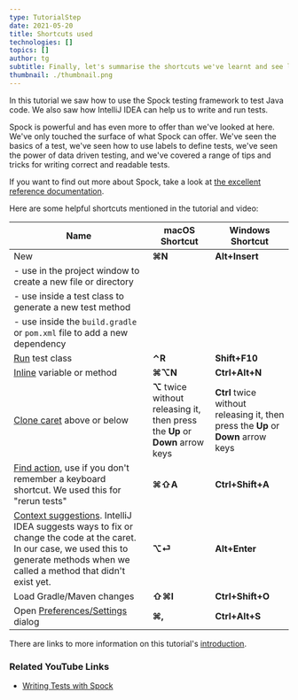 ```yaml
---
type: TutorialStep
date: 2021-05-20
title: Shortcuts used
technologies: []
topics: []
author: tg
subtitle: Finally, let's summarise the shortcuts we've learnt and see links to further information.
thumbnail: ./thumbnail.png
---
```


In this tutorial we saw how to use the Spock testing framework to test Java code. We also saw how IntelliJ IDEA can help us to write and run tests.

Spock is powerful and has even more to offer than we've looked at here. We've only touched the surface of what Spock can offer. We've seen the basics of a test, we've seen how to use labels to define tests, we've seen the power of data driven testing, and we've covered a range of tips and tricks for writing correct and readable tests.

If you want to find out more about Spock, take a look at [the excellent reference documentation](http://spockframework.org/spock/docs/2.0/all_in_one.html). 

Here are some helpful shortcuts mentioned in the tutorial and video:

| Name                                                                                                                                                                                                                                                | macOS Shortcut                                                                 | Windows Shortcut                                                                  |
|-----------------------------------------------------------------------------------------------------------------------------------------------------------------------------------------------------------------------------------------------------|--------------------------------------------------------------------------------|-----------------------------------------------------------------------------------|
| New                                                                                                                                                                                                                                                 | **⌘N**                                                                         | **Alt+Insert**                                                                    |
| - use in the project window to create a new file or directory                                                                                                                                                                                       ||                                                                                |     |
| - use inside a test class to generate a new test method                                                                                                                                                                                             ||                                                                                |     |
| - use inside the `build.gradle` or `pom.xml` file to add a new dependency                                                                                                                                                                           ||                                                                                |     |
| [Run](https://www.jetbrains.com/help/idea/junit.html#c0ec7ecb) test class                                                                                                                                                                           | **⌃R**                                                                         | **Shift+F10**                                                                     |
| [Inline](https://www.jetbrains.com/help/idea/inline.html) variable or method                                                                                                                                                                        | **⌘⌥N**                                                                        | **Ctrl+Alt+N**                                                                    | 
| [Clone caret](https://www.jetbrains.com/help/idea/inline.html) above or below                                                                                                                                                                       | **⌥** twice without releasing it, then press the **Up** or **Down** arrow keys | **Ctrl** twice without releasing it, then press the **Up** or **Down** arrow keys |
| [Find action](https://www.jetbrains.com/help/idea/working-with-source-code.html#99e55be9), use if you don't remember a keyboard shortcut. We used this for "rerun tests"                                                                            | **⌘⇧A**                                                                        | **Ctrl+Shift+A**                                                                  | 
| [Context suggestions](https://www.jetbrains.com/help/idea/intention-actions.html). IntelliJ IDEA suggests ways to fix or change the code at the caret. In our case, we used this to generate methods when we called a method that didn't exist yet. | **⌥⏎**                                                                         | **Alt+Enter**                                                                     |
| Load Gradle/Maven changes                                                                                                                                                                                                                           | **⇧⌘I**                                                                        | **Ctrl+Shift+O**                                                                  |
| Open [Preferences/Settings](https://www.jetbrains.com/help/idea/settings-preferences-dialog.html) dialog                                                                                                                                            | **⌘,**                                                                         | **Ctrl+Alt+S**                                                                    |

There are links to more information on this tutorial's [introduction](../introduction).

### Related YouTube Links
- [Writing Tests with Spock](https://www.youtube.com/watch?v=i5Qu3qYOfsM)